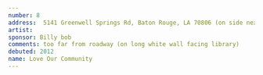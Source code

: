 ```yaml
---
number: 8
address:  5141 Greenwell Springs Rd, Baton Rouge, LA 70806 (on side next to library)
artist:  
sponsor: Billy bob
comments: too far from roadway (on long white wall facing library)
debuted: 2012
name: Love Our Community
---
```

